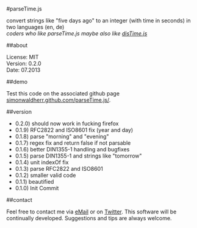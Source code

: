 #parseTime.js

convert strings like "five days ago" to an integer (with time in seconds) in two languages (en, de)  
*coders who like parseTime.js maybe also like [disTime.js](https://github.com/SimonWaldherr/disTime.js)*

##about

License:   MIT  
Version: 0.2.0  
Date:  07.2013  

##demo

Test this code on the associated github page [simonwaldherr.github.com/parseTime.js/](http://simonwaldherr.github.com/parseTime.js/).

##version

* 0.2.0) should now work in fucking firefox
* 0.1.9) RFC2822 and ISO8601 fix (year and day)
* 0.1.8) parse "morning" and "evening"
* 0.1.7) regex fix and return false if not parsable
* 0.1.6) better DIN1355-1 handling and bugfixes
* 0.1.5) parse DIN1355-1 and strings like "tomorrow"
* 0.1.4) unit indexOf fix
* 0.1.3) parse RFC2822 and ISO8601
* 0.1.2) smaller valid code
* 0.1.1) beautified
* 0.1.0) Init Commit

##contact

Feel free to contact me via [eMail](mailto:contact@simonwaldherr.de) or on [Twitter](http://twitter.com/simonwaldherr). This software will be continually developed. Suggestions and tips are always welcome.
